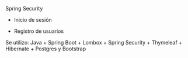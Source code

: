 Spring Security

- Inicio de sesión

- Registro de usuarios

Se utilizo: Java + Spring Boot + Lombox + Spring Security + Thymeleaf + Hibernate + Postgres y Bootstrap
